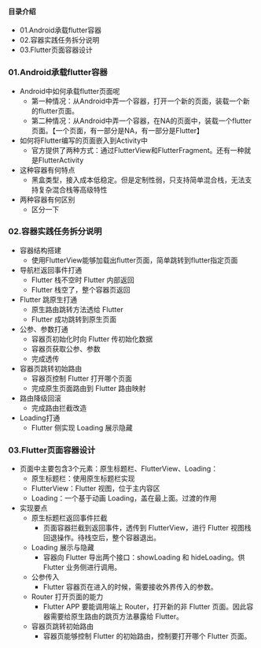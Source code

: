 #### 目录介绍
- 01.Android承载flutter容器
- 02.容器实践任务拆分说明
- 03.Flutter页面容器设计










### 01.Android承载flutter容器
- Android中如何承载flutter页面呢
    - 第一种情况：从Android中弄一个容器，打开一个新的页面，装载一个新的flutter页面。
    - 第二种情况：从Android中弄一个容器，在NA的页面中，装载一个flutter页面。【一个页面，有一部分是NA，有一部分是Flutter】
- 如何将Flutter编写的页面嵌入到Activity中
    - 官方提供了两种方式：通过FlutterView和FlutterFragment。还有一种就是FlutterActivity
- 这种容器有何特点
    - 黑盒类型，接入成本低稳定。但是定制性弱，只支持简单混合栈，无法支持复杂混合栈等高级特性
- 两种容器有何区别
    - 区分一下


### 02.容器实践任务拆分说明
- 容器结构搭建	
    - 使用FlutterView能够加载出flutter页面，简单跳转到flutter指定页面
- 导航栏返回事件打通
    - Flutter 栈不空时 Flutter 内部返回
    - Flutter 栈空了，整个容器页返回
- Flutter 跳原生打通	
    - 原生路由跳转方法透给 Flutter
    - Flutter 成功跳转到原生页面
- 公参、参数打通	
    - 容器页初始化时向 Flutter 传初始化数据
    - 容器页获取公参、参数
    - 完成透传
- 容器页跳转初始路由	
    - 容器页控制 Flutter 打开哪个页面
    - 完成原生页面路由到 Flutter 路由映射
- 路由降级回滚	
    - 完成路由拦截改造
- Loading打通
    - Flutter 侧实现 Loading 展示隐藏



### 03.Flutter页面容器设计
- 页面中主要包含3个元素：原生标题栏、FlutterView、Loading：
    - 原生标题栏：使用原生标题栏实现
    - FlutterView：Flutter 视图，位于主内容区
    - Loading：一个基于动画 Loading，盖在最上面。过渡的作用
- 实现要点
    - 原生标题栏返回事件拦截	
        - 页面容器拦截到返回事件，透传到 FlutterView，进行 Flutter 视图栈回退操作。待栈空后，整个容器退出。
    - Loading 展示与隐藏	
        - 容器向 Flutter 导出两个接口：showLoading 和 hideLoading。供 Flutter 业务侧进行调用。
    - 公参传入	
        - Flutter 容器页在进入的时候，需要接收外界传入的参数。
    - Router 打开页面的能力	
        - Flutter APP 要能调用端上 Router，打开新的非 Flutter 页面。因此容器需要给原生路由的跳页方法暴露给 Flutter。
    - 容器页跳转初始路由	
        - 容器页能够控制 Flutter 的初始路由，控制要打开哪个 Flutter 页面。







